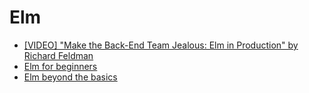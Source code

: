 # Elm

- [[VIDEO] "Make the Back-End Team Jealous: Elm in Production" by Richard Feldman](https://www.youtube.com/watch?v=FV0DXNB94NE)
- [Elm for beginners](http://courses.knowthen.com/courses/elm-for-beginners)
- [Elm beyond the basics](http://courses.knowthen.com/courses/elm-beyond-the-basics)
